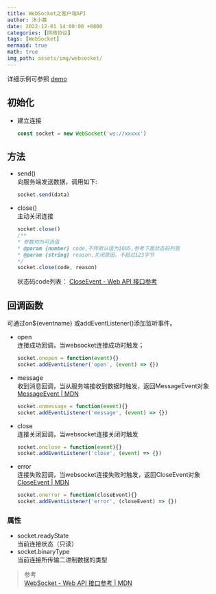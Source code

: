 ```yaml
---
title: WebSocket之客户端API
author: 沐小慕
date: 2022-12-01 14:00:00 +0800
categories: [网络协议]
tags: [WebSocket]
mermaid: true
math: true
img_path: assets/img/websocket/
---
```


详细示例可参照 [demo](https://github.com/ZX-Mu/websocket-demo)

## 初始化
* 建立连接  
  ```javascript
  const socket = new WebSocket('ws://xxxxx')
  ```

## 方法
* send()  
  向服务端发送数据，调用如下:  
  ```javascript
  socket.send(data)
  ```
  
* close()  
  主动关闭连接
  
  ```javascript
  socket.close()
  /**
  * 参数均为可选值
  * @param {number} code,不传默认值为1005,参考下面状态码列表
  * @param {string} reason,关闭原因，不超过123字节
  */
  socket.close(code, reason)
  ```
  
  状态码code列表： [CloseEvent - Web API 接口参考](https://developer.mozilla.org/zh-CN/docs/Web/API/CloseEvent#status_codes)

## 回调函数
可通过on${eventname} 或addEventListener()添加监听事件。 

* open  
  连接成功回调，当websocket连接成功时触发；
  ```javascript
  socket.onopen = function(event){}
  socket.addEventListener('open', (event) => {})
  ```
* message  
  收到消息回调，当从服务端接收到数据时触发，返回MessageEvent对象 [MessageEvent | MDN](https://developer.mozilla.org/zh-CN/docs/Web/API/MessageEvent)
  ```javascript
  socket.onmessage = function(event){}
  socket.addEventListener('message', (event) => {})
  ```
* close  
  连接关闭回调，当websocket连接关闭时触发
  ```javascript
  socket.onclose = function(event){}
  socket.addEventListener('close', (event) => {})
  ```
* error  
  连接失败回调，当websocket连接失败时触发，返回CloseEvent对象 [CloseEvent  | MDN](https://developer.mozilla.org/zh-CN/docs/Web/API/CloseEvent#status_codes)
  ```javascript
  socket.onerror = function(closeEvent){}
  socket.addEventListener('error', (closeEvent) => {})
  ```

### 属性
* socket.readyState  
  当前连接状态（只读）
* socket.binaryType  
  当前连接所传输二进制数据的类型


> 参考  
[WebSocket - Web API 接口参考 | MDN](https://developer.mozilla.org/zh-CN/docs/Web/API/WebSocket)